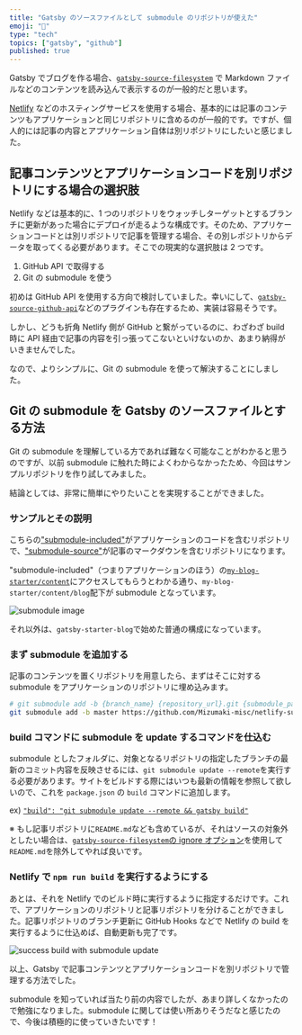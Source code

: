```yaml
---
title: "Gatsby のソースファイルとして submodule のリポジトリが使えた"
emoji: "🌝"
type: "tech"
topics: ["gatsby", "github"]
published: true
---
```


Gatsby でブログを作る場合、[`gatsby-source-filesystem`](https://www.gatsbyjs.com/plugins/gatsby-source-filesystem/) で Markdown ファイルなどのコンテンツを読み込んで表示するのが一般的だと思います。

[Netlify](https://www.netlify.com/) などのホスティングサービスを使用する場合、基本的には記事のコンテンツもアプリケーションと同じリポジトリに含めるのが一般的です。ですが、個人的には記事の内容とアプリケーション自体は別リポジトリにしたいと感じました。

## 記事コンテンツとアプリケーションコードを別リポジトリにする場合の選択肢

Netlify などは基本的に、1 つのリポジトリをウォッチしターゲットとするブランチに更新があった場合にデプロイが走るような構成です。そのため、アプリケーションコードとは別リポジトリで記事を管理する場合、その別レポジトリからデータを取ってくる必要があります。そこでの現実的な選択肢は 2 つです。

1. GitHub API で取得する
2. Git の submodule を使う

初めは GitHub API を使用する方向で検討していました。幸いにして、[`gatsby-source-github-api`](https://www.gatsbyjs.com/plugins/gatsby-source-github-api/)などのプラグインも存在するため、実装は容易そうです。

しかし、どうも折角 Netlify 側が GitHub と繋がっているのに、わざわざ build 時に API 経由で記事の内容を引っ張ってこないといけないのか、あまり納得がいきませんでした。

なので、よりシンプルに、Git の submodule を使って解決することにしました。

## Git の submodule を Gatsby のソースファイルとする方法

Git の submodule を理解している方であれば難なく可能なことがわかると思うのですが、以前 submodule に触れた時によくわからなかったため、今回はサンプルリポジトリを作り試してみました。

結論としては、非常に簡単にやりたいことを実現することができました。

### サンプルとその説明

こちらの["submodule-included"](https://github.com/Mizumaki-misc/netlify-submodule-sample_submodule-included)がアプリケーションのコードを含むリポジトリで、["submodule-source"](https://github.com/Mizumaki-misc/netlify-submodule-sample_submodule-source)が記事のマークダウンを含むリポジトリになります。

"submodule-included"（つまりアプリケーションのほう）の[`my-blog-starter/content`](https://github.com/Mizumaki-misc/netlify-submodule-sample_submodule-included/tree/master/my-blog-starter/content)にアクセスしてもらうとわかる通り、`my-blog-starter/content/blog`配下が submodule となっています。

![submodule image](https://storage.googleapis.com/zenn-user-upload/1hxoz2tibm8lw00oa7gj17f5g49q)

それ以外は、`gatsby-starter-blog`で始めた普通の構成になっています。

### まず submodule を追加する

記事のコンテンツを置くリポジトリを用意したら、まずはそこに対する submodule をアプリケーションのリポジトリに埋め込みます。

```sh
# git submodule add -b {branch_name} {repository_url}.git {submodule_path}
git submodule add -b master https://github.com/Mizumaki-misc/netlify-submodule-sample_submodule-source.git my-blog-starter/content/blog
```

### build コマンドに submodule を update するコマンドを仕込む

submodule としたフォルダに、対象となるリポジトリの指定したブランチの最新のコミット内容を反映させるには、`git submodule update --remote`を実行する必要があります。サイトをビルドする際にはいつも最新の情報を参照して欲しいので、これを `package.json` の `build` コマンドに追加します。

ex) [`"build": "git submodule update --remote && gatsby build"`](https://github.com/Mizumaki-misc/netlify-submodule-sample_submodule-included/blob/master/my-blog-starter/package.json#L48)

※ もし記事リポジトリに`README.md`なども含めているが、それはソースの対象外としたい場合は、[`gatsby-source-filesystem`の ignore オプション](https://github.com/Mizumaki-misc/netlify-submodule-sample_submodule-included/blob/master/my-blog-starter/gatsby-config.js#L20)を使用して`README.md`を除外してやれば良いです。

### Netlify で `npm run build` を実行するようにする

あとは、それを Netlify でのビルド時に実行するように指定するだけです。これで、アプリケーションのリポジトリと記事リポジトリを分けることができました。記事リポジトリのブランチ更新に GitHub Hooks などで Netlify の build を実行するように仕込めば、自動更新も完了です。

![success build with submodule update](https://storage.googleapis.com/zenn-user-upload/daelq56mcyyeag06bk9qgemaxcx2)

以上、Gatsby で記事コンテンツとアプリケーションコードを別リポジトリで管理する方法でした。

submodule を知っていれば当たり前の内容でしたが、あまり詳しくなかったので勉強になりました。submodule に関しては使い所ありそうだなと感じたので、今後は積極的に使っていきたいです！
